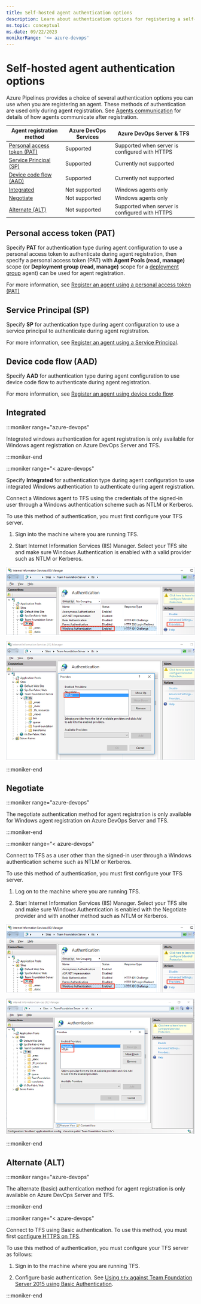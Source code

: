 ```yaml
---
title: Self-hosted agent authentication options
description: Learn about authentication options for registering a self-hosted agent
ms.topic: conceptual
ms.date: 09/22/2023
monikerRange: '<= azure-devops'
---
```


# Self-hosted agent authentication options

Azure Pipelines provides a choice of several authentication options you can use when you are registering an agent. These methods of authentication are used only during agent registration. See [Agents communication](./agents.md#communication) for details of how agents communicate after registration.

| Agent registration method | Azure DevOps Services | Azure DevOps Server & TFS |
|--------------------------|-----------------------|---------------------------|
| [Personal access token (PAT)](#personal-access-token-pat) | Supported | Supported when server is configured with HTTPS |
| [Service Principal (SP)](#service-principal-sp)      | Supported | Currently not supported |
| [Device code flow (AAD)](#device-code-flow-aad)     | Supported | Currently not supported |
| [Integrated](#integrated) | Not supported | Windows agents only |
| [Negotiate](#negotiate) | Not supported | Windows agents only |
| [Alternate (ALT)](#alternate-alt) | Not supported | Supported when server is configured with HTTPS |

## Personal access token (PAT)

Specify **PAT** for authentication type during agent configuration to use a personal access token to authenticate during agent registration, then specify a personal access token (PAT) with **Agent Pools (read, manage)** scope (or **Deployment group (read, manage)** scope for a [deployment group](../release/deployment-groups/index.md) agent) can be used for agent registration.

For more information, see [Register an agent using a personal access token (PAT)](./personal-access-token-agent-registration.md)

## Service Principal (SP)

Specify **SP** for authentication type during agent configuration to use a service principal to authenticate during agent registration.

For more information, see [Register an agent using a Service Principal](./service-principal-agent-registration.md).

## Device code flow (AAD)

Specify **AAD** for authentication type during agent configuration to use device code flow to authenticate during agent registration.

For more information, see [Register an agent using device code flow](./device-code-flow-agent-registration.md).

## Integrated

:::moniker range="azure-devops"

Integrated windows authentication for agent registration is only available for Windows agent registration on Azure DevOps Server and TFS.

:::moniker-end

:::moniker range="< azure-devops"

Specify **Integrated** for authentication type during agent configuration to use integrated Windows authentication to authenticate during agent registration.

Connect a Windows agent to TFS using the credentials of the signed-in user through a Windows authentication scheme such as NTLM or Kerberos.

To use this method of authentication, you must first configure your TFS server.

1. Sign into the machine where you are running TFS.

1. Start Internet Information Services (IIS) Manager. Select your TFS site and make sure Windows Authentication is enabled with a valid provider such as NTLM or Kerberos.

![Screenshot of IIS TFS windows authentication configuration.](media/configure-tfs-authentication/iis-tfs-authentication-windows.png)

![Screenshot of IIS TFS windows authentication with NTLM provider configuration.](media/configure-tfs-authentication/iis-tfs-authentication-windows-ntlm-provider.png)

:::moniker-end

## Negotiate

:::moniker range="azure-devops"

The negotiate authentication method for agent registration is only available for Windows agent registration on Azure DevOps Server and TFS.

:::moniker-end

:::moniker range="< azure-devops"

Connect to TFS as a user other than the signed-in user through a Windows authentication scheme such as NTLM or Kerberos.

To use this method of authentication, you must first configure your TFS server.

1. Log on to the machine where you are running TFS.

1. Start Internet Information Services (IIS) Manager. Select your TFS site and make sure Windows Authentication is enabled with the Negotiate provider and with another method such as NTLM or Kerberos.

![Screenshot of IIS TFS windows authentication configuration.](media/configure-tfs-authentication/iis-tfs-authentication-windows.png)

![Screenshot of IIS TFS windows authentication with negotiate and NTLM provider configuration.](media/configure-tfs-authentication/iis-tfs-authentication-windows-negotiate-and-ntlm-providers.png)

:::moniker-end

## Alternate (ALT)

:::moniker range="azure-devops"

The alternate (basic) authentication method for agent registration is only available on Azure DevOps Server and TFS.

:::moniker-end

:::moniker range="< azure-devops"

Connect to TFS using Basic authentication. To use this method, you must first [configure HTTPS on TFS](/azure/devops/server/admin/websitesettings).

To use this method of authentication, you must configure your TFS server as follows:

1. Sign in to the machine where you are running TFS.

1. Configure basic authentication. See [Using `tfx` against Team Foundation Server 2015 using Basic Authentication](https://github.com/Microsoft/tfs-cli/blob/master/docs/configureBasicAuth.md).

:::moniker-end


